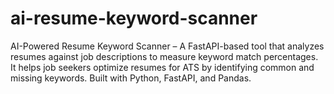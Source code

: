 # ai-resume-keyword-scanner
AI-Powered Resume Keyword Scanner – A FastAPI-based tool that analyzes resumes against job descriptions to measure keyword match percentages. It helps job seekers optimize resumes for ATS by identifying common and missing keywords. Built with Python, FastAPI, and Pandas.
